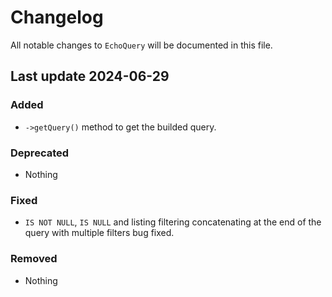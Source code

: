# Changelog

All notable changes to `EchoQuery` will be documented in this file.

## Last update 2024-06-29

### Added

- `->getQuery()` method to get the builded query.

### Deprecated

- Nothing

### Fixed

- `IS NOT NULL`, `IS NULL` and listing filtering concatenating at the end of the query with multiple filters bug fixed.

### Removed

- Nothing
